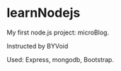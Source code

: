 learnNodejs
===========
My first node.js project: microBlog.

Instructed by BYVoid

Used: Express, mongodb, Bootstrap.
